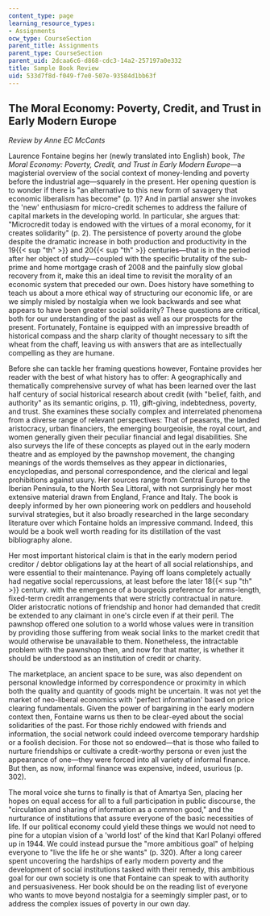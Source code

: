 ```yaml
---
content_type: page
learning_resource_types:
- Assignments
ocw_type: CourseSection
parent_title: Assignments
parent_type: CourseSection
parent_uid: 2dcaa6c6-d868-cdc3-14a2-257197a0e332
title: Sample Book Review
uid: 533d7f8d-f049-f7e0-507e-93584d1bb63f
---
```


The Moral Economy: Poverty, Credit, and Trust in Early Modern Europe
--------------------------------------------------------------------

_Review by Anne EC McCants_

Laurence Fontaine begins her (newly translated into English) book, _The Moral Economy: Poverty, Credit, and Trust in Early Modern Europe_—a magisterial overview of the social context of money-lending and poverty before the industrial age—squarely in the present. Her opening question is to wonder if there is "an alternative to this new form of savagery that economic liberalism has become" (p. 1)? And in partial answer she invokes the 'new' enthusiasm for micro-credit schemes to address the failure of capital markets in the developing world. In particular, she argues that: "Microcredit today is endowed with the virtues of a moral economy, for it creates solidarity" (p. 2). The persistence of poverty around the globe despite the dramatic increase in both production and productivity in the 19{{< sup "th" >}} and 20{{< sup "th" >}} centuries—that is in the period after her object of study—coupled with the specific brutality of the sub-prime and home mortgage crash of 2008 and the painfully slow global recovery from it, make this an ideal time to revisit the morality of an economic system that preceded our own. Does history have something to teach us about a more ethical way of structuring our economic life, or are we simply misled by nostalgia when we look backwards and see what appears to have been greater social solidarity? These questions are critical, both for our understanding of the past as well as our prospects for the present. Fortunately, Fontaine is equipped with an impressive breadth of historical compass and the sharp clarity of thought necessary to sift the wheat from the chaff, leaving us with answers that are as intellectually compelling as they are humane.

Before she can tackle her framing questions however, Fontaine provides her reader with the best of what history has to offer: A geographically and thematically comprehensive survey of what has been learned over the last half century of social historical research about credit (with "belief, faith, and authority" as its semantic origins, p. 11), gift-giving, indebtedness, poverty, and trust. She examines these socially complex and interrelated phenomena from a diverse range of relevant perspectives: That of peasants, the landed aristocracy, urban financiers, the emerging bourgeoisie, the royal court, and women generally given their peculiar financial and legal disabilities. She also surveys the life of these concepts as played out in the early modern theatre and as employed by the pawnshop movement, the changing meanings of the words themselves as they appear in dictionaries, encyclopedias, and personal correspondence, and the clerical and legal prohibitions against usury. Her sources range from Central Europe to the Iberian Peninsula, to the North Sea Littoral, with not surprisingly her most extensive material drawn from England, France and Italy. The book is deeply informed by her own pioneering work on peddlers and household survival strategies, but it also broadly researched in the large secondary literature over which Fontaine holds an impressive command. Indeed, this would be a book well worth reading for its distillation of the vast bibliography alone.

Her most important historical claim is that in the early modern period creditor / debtor obligations lay at the heart of all social relationships, and were essential to their maintenance. Paying off loans completely actually had negative social repercussions, at least before the later 18{{< sup "th" >}} century. with the emergence of a bourgeois preference for arms-length, fixed-term credit arrangements that were strictly contractual in nature. Older aristocratic notions of friendship and honor had demanded that credit be extended to any claimant in one's circle even if at their peril. The pawnshop offered one solution to a world whose values were in transition by providing those suffering from weak social links to the market credit that would otherwise be unavailable to them. Nonetheless, the intractable problem with the pawnshop then, and now for that matter, is whether it should be understood as an institution of credit or charity.

The marketplace, an ancient space to be sure, was also dependent on personal knowledge informed by correspondence or proximity in which both the quality and quantity of goods might be uncertain. It was not yet the market of neo-liberal economics with 'perfect information' based on price clearing fundamentals. Given the power of bargaining in the early modern context then, Fontaine warns us then to be clear-eyed about the social solidarities of the past. For those richly endowed with friends and information, the social network could indeed overcome temporary hardship or a foolish decision. For those not so endowed—that is those who failed to nurture friendships or cultivate a credit-worthy persona or even just the appearance of one—they were forced into all variety of informal finance. But then, as now, informal finance was expensive, indeed, usurious (p. 302).

The moral voice she turns to finally is that of Amartya Sen, placing her hopes on equal access for all to a full participation in public discourse, the "circulation and sharing of information as a common good," and the nurturance of institutions that assure everyone of the basic necessities of life. If our political economy could yield these things we would not need to pine for a utopian vision of a 'world lost' of the kind that Karl Polanyi offered up in 1944. We could instead pursue the "more ambitious goal" of helping everyone to "live the life he or she wants" (p. 320). After a long career spent uncovering the hardships of early modern poverty and the development of social institutions tasked with their remedy, this ambitious goal for our own society is one that Fontaine can speak to with authority and persuasiveness. Her book should be on the reading list of everyone who wants to move beyond nostalgia for a seemingly simpler past, or to address the complex issues of poverty in our own day.